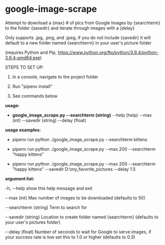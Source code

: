 # google-image-scrape
Attempt to download a {max} # of pics from Google Images by {searchterm} to the folder {savedir} and iterate through images with a {delay}

Only supports .jpg, .png, and .jpeg, if you do not include {savedir} it will default to a new folder named {searchterm} in your user's picture folder

(requires Python and Pip, https://www.python.org/ftp/python/3.9.4/python-3.9.4-amd64.exe)

STEPS TO SET UP:

1) In a console, navigate to the project folder

2) Run "pipenv install"

3) See commands below

**usage:**
   - **google_image_scrape.py --searchterm (string)** --help (help) --max (int) --savedir (string) --delay (float)


**usage examples:**

   - pipenv run python ./google_image_scrape.py --searchterm kittens

   - pipenv run python ./google_image_scrape.py --max 200 --searchterm "happy kittens"

   - pipenv run python ./google_image_scrape.py --max 200 --searchterm "happy kittens" --savedir D:\my_favorite_pictures --delay 1.5

                             
**argument list:**

  -h, --help            show this help message and exit

  --max (int)
                        Max number of images to be downloaded (defaults to 50)
 
  --searchterm (string)
                        Term to search for

  --savedir (string)    Location to create folder named {searchterm} (defaults to your user's pictures folder)

  --delay (float)       Number of seconds to wait for Google to serve images,
                        if your success rate is low set this to 1.0 or higher
                        (defaults to 0.3)
